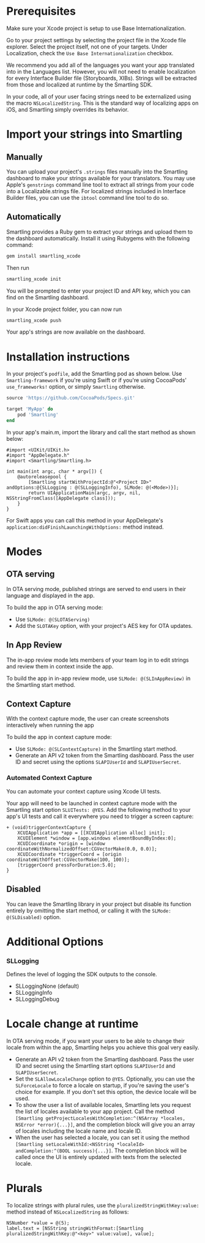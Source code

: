 # Prerequisites

Make sure your Xcode project is setup to use Base Internationalization. 

Go to your project settings by selecting the project file in the Xcode file explorer. Select the project itself, not one of your targets. Under Localization, check the `Use Base Internationalization` checkbox. 

We recommend you add all of the languages you want your app translated into in the Languages list. However, you will not need to enable localization for every Interface Builder file (Storyboards, XIBs). Strings will be extracted from those and localized at runtime by the Smartling SDK.


In your code, all of your user facing strings need to be externalized using the macro `NSLocalizedString`. This is the standard way of localizing apps on iOS, and Smartling simply overrides its behavior.

# Import your strings into Smartling

## Manually

You can upload your project's `.strings` files manually into the Smartling dashboard to make your strings available for your translators. You may use Apple's `genstrings` command line tool to extract all strings from your code into a Localizable.strings file. For localized strings included in Interface Builder files, you can use the `ibtool` command line tool to do so.

## Automatically

Smartling provides a Ruby gem to extract your strings and upload them to the dashboard automatically. Install it using Rubygems with the following command:
```bash
gem install smartling_xcode
```
Then run
```bash
smartling_xcode init
```
You will be prompted to enter your project ID and API key, which you can find on the Smartling dashboard.

In your Xcode project folder, you can now run
```bash
smartling_xcode push
```
Your app's strings are now available on the dashboard.

# Installation instructions

In your project's `podfile`, add the Smartling pod as shown below. Use `Smartling-framework` if you're using Swift or if you're using CocoaPods' `use_frameworks!` option, or simply `Smartling` otherwise. 
```ruby
source 'https://github.com/CocoaPods/Specs.git'

target 'MyApp' do
	pod 'Smartling'
end

``` 

In your app's main.m, import the library and call the start method as shown below:
```objc
#import <UIKit/UIKit.h>
#import "AppDelegate.h"
#import <Smartling/Smartling.h>

int main(int argc, char * argv[]) {
    @autoreleasepool {
        [Smartling startWithProjectId:@"<Project ID>" andOptions:@{SLLogging : @(SLLoggingInfo), SLMode: @(<Mode>)}];
        return UIApplicationMain(argc, argv, nil, NSStringFromClass([AppDelegate class]));
    }
}
```
For Swift apps you can call this method in your AppDelegate's `application:didFinishLaunchingWithOptions:` method instead.

# Modes

## OTA serving

In OTA serving mode, published strings are served to end users in their language and displayed in the app. 


To build the app in OTA serving mode:
* Use `SLMode: @(SLOTAServing)`
* Add the `SLOTAKey` option, with your project's AES key for OTA updates.

## In App Review

The in-app review mode lets members of your team log in to edit strings and review them in context inside the app. 


To build the app in in-app review mode, use `SLMode: @(SLInAppReview)` in the Smartling start method.

## Context Capture

With the context capture mode, the user can create screenshots interactively when running the app 


To build the app in context capture mode:
* Use `SLMode: @(SLContextCapture)` in the Smartling start method.
* Generate an API v2 token from the Smartling dashboard. Pass the user ID and secret using the options `SLAPIUserId` and `SLAPIUserSecret`.


### Automated Context Capture

You can automate your context capture using Xcode UI tests. 

Your app will need to be launched in context capture mode with the Smartling start option `SLUITests: @YES`. Add the following method to your app's UI tests and call it everywhere you need to trigger a screen capture:

```objc
+ (void)triggerContextCapture {
    XCUIApplication *app = [[XCUIApplication alloc] init];
    XCUIElement *window = [app.windows elementBoundByIndex:0];
    XCUICoordinate *origin = [window coordinateWithNormalizedOffset:CGVectorMake(0.0, 0.0)];
    XCUICoordinate *triggerCoord = [origin coordinateWithOffset:CGVectorMake(100, 100)];
    [triggerCoord pressForDuration:5.0];
}
```

## Disabled

You can leave the Smartling library in your project but disable its function entirely by omitting the start method, or calling it with the `SLMode: @(SLDisabled)` option.

# Additional Options

### SLLogging
Defines the level of logging the SDK outputs to the console. 
* SLLoggingNone (default)
* SLLoggingInfo
* SLLoggingDebug


# Locale change at runtime

In OTA serving mode, if you want your users to be able to change their locale from within the app, Smartling helps you achieve this goal very easily.

- Generate an API v2 token from the Smartling dashboard. Pass the user ID and secret using the Smartling start options `SLAPIUserId` and `SLAPIUserSecret`.
- Set the `SLAllowLocaleChange` option to `@YES`. Optionally, you can use the `SLForceLocale` to force a locale on startup, if you're saving the user's choice for example. If you don't set this option, the device locale will be used.
- To show the user a list of available locales, Smartling lets you request the list of locales available to your app project. Call the method `[Smartling getProjectLocalesWithCompletion:^(NSArray *locales, NSError *error){...}]`, and the completion block will give you an array of locales including the locale name and locale ID. 
- When the user has selected a locale, you can set it using the method `[Smartling setLocaleWithId:<NSString *localeId> andCompletion:^(BOOL success){...}]`. The completion block will be called once the UI is entirely updated with texts from the selected locale. 


# Plurals

To localize strings with plural rules, use the `pluralizedStringWithKey:value:` method instead of `NSLocalizedString` as follows:
```objc
NSNumber *value = @(5);
label.text = [NSString stringWithFormat:[Smartling pluralizedStringWithKey:@"<key>" value:value], value];
```



